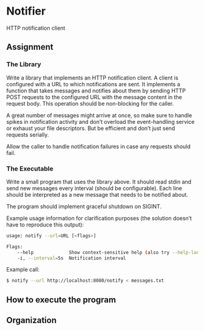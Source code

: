 # Notifier

HTTP notification client

## Assignment

### The Library

Write a library that implements an HTTP notification client. A client is
configured with a URL to which notifications are sent. It implements a
function that takes messages and notifies about them by sending HTTP
POST requests to the configured URL with the message content in the request
body. This operation should be non-blocking for the caller.  

A great number of messages might arrive at once, so make sure to handle
spikes in notification activity and don’t overload the event-handling service
or exhaust your file descriptors. But be efficient and don’t just send requests
serially.  

Allow the caller to handle notification failures in case any requests should
fail.


### The Executable
Write a small program that uses the library above. It should read stdin and
send new messages every interval (should be configurable). Each line should
be interpreted as a new message that needs to be notified about.  

The program should implement graceful shutdown on SIGINT.  

Example usage information for clarification purposes (the solution doesn’t
have to reproduce this output):  

```bash
usage: notify --url=URL [<flags>]  

Flags:
    --help             Show context-sensitive help (also try --help-long and --help-man).
    -i, --interval=5s  Notification interval
```

Example call:
```bash
$ notify --url http://localhost:8080/notify < messages.txt
```

## How to execute the program 

## Organization


